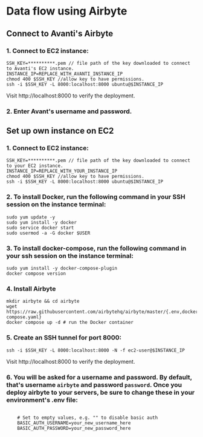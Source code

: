 # Data flow using Airbyte

## Connect to Avanti's Airbyte

### 1. Connect to EC2 instance:

```
SSH_KEY=**********.pem // file path of the key downloaded to connect to Avanti's EC2 instance.
INSTANCE_IP=REPLACE_WITH_AVANTI_INSTANCE_IP
chmod 400 $SSH_KEY //allow key to have permissions.
ssh -i $SSH_KEY -L 8000:localhost:8000 ubuntu@$INSTANCE_IP
```

Visit http://localhost:8000 to verify the deployment.

### 2. Enter Avant's username and password.

## Set up own instance on EC2

### 1. Connect to EC2 instance:

```
SSH_KEY=**********.pem // file path of the key downloaded to connect to your EC2 instance.
INSTANCE_IP=REPLACE_WITH_YOUR_INSTANCE_IP
chmod 400 $SSH_KEY //allow key to have permissions.
ssh -i $SSH_KEY -L 8000:localhost:8000 ubuntu@$INSTANCE_IP
```

### 2. To install Docker, run the following command in your SSH session on the instance terminal:

```
sudo yum update -y
sudo yum install -y docker
sudo service docker start
sudo usermod -a -G docker $USER
```

### 3. To install docker-compose, run the following command in your ssh session on the instance terminal:

```
sudo yum install -y docker-compose-plugin
docker compose version
```

### 4. Install Airbyte

```
mkdir airbyte && cd airbyte
wget https://raw.githubusercontent.com/airbytehq/airbyte/master/{.env,docker-compose.yaml}
docker compose up -d # run the Docker container
```

### 5. Create an SSH tunnel for port 8000:

```
ssh -i $SSH_KEY -L 8000:localhost:8000 -N -f ec2-user@$INSTANCE_IP
```

Visit http://localhost:8000 to verify the deployment.

### 6. You will be asked for a username and password. By default, that's username `airbyte` and password `password`. Once you deploy airbyte to your servers, be sure to change these in your environment's .env file:

```

    # Set to empty values, e.g. "" to disable basic auth
    BASIC_AUTH_USERNAME=your_new_username_here
    BASIC_AUTH_PASSWORD=your_new_password_here
```

